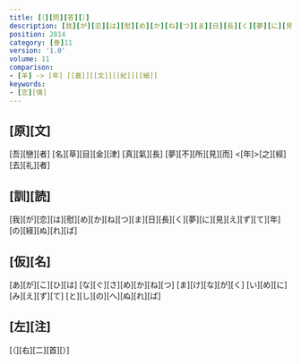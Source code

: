 ```yaml
---
title: [（][問][答][）]
description: [我][が][恋][は][慰][め][か][ね][つ][ま][日][長][く][夢][に][見][え][ず][て][年][の][経][ぬ][れ][ば]
position: 2814
category: [巻]11
version: '1.0'
volume: 11
comparison:
- [羊] -> [年] [[嘉]][[文]][[紀]][[細]]
keywords:
- [恋][情]
---
```


## [原][文]

[吾][戀][者] [名][草][目][金][津] [真][氣][長] [夢][不][所][見][而] <[年]>[之][經][去][礼][者]

## [訓][読]

[我][が][恋][は][慰][め][か][ね][つ][ま][日][長][く][夢][に][見][え][ず][て][年][の][経][ぬ][れ][ば]

## [仮][名]

[あ][が][こ][ひ][は] [な][ぐ][さ][め][か][ね][つ] [ま][け][な][が][く] [い][め][に][み][え][ず][て] [と][し][の][へ][ぬ][れ][ば]

## [左][注]

[（][右][二][首][）]
